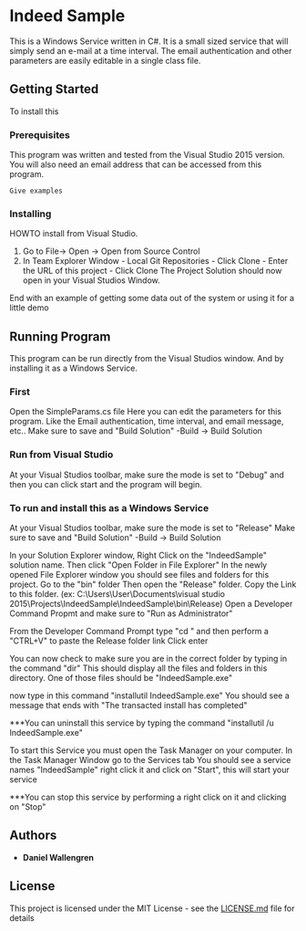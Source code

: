 # Indeed Sample

This is a Windows Service written in C#.
It is a small sized service that will simply send an e-mail at a time interval.
The email authentication and other parameters are easily editable in a single class file.

## Getting Started

To install this

### Prerequisites

This program was written and tested from the Visual Studio 2015 version.
You will also need an email address that can be accessed from this program.

```
Give examples
```

### Installing

HOWTO install from Visual Studio.

  1. Go to File-> Open -> Open from Source Control
  2. In Team Explorer Window
    - Local Git Repositories
    - Click Clone
    - Enter the URL of this project
    - Click Clone
  The Project Solution should now open in your Visual Studios Window.

End with an example of getting some data out of the system or using it for a little demo

## Running Program

This program can be run directly from the Visual Studios window. And by installing it as a Windows Service.

### First

Open the SimpleParams.cs file
Here you can edit the parameters for this program. Like the Email authentication, time interval, and email message, etc..
Make sure to save and "Build Solution"
  -Build -> Build Solution

### Run from Visual Studio

At your Visual Studios toolbar, make sure the mode is set to "Debug" and then you can click start and the program will begin.

### To run and install this as a Windows Service

At your Visual Studios toolbar, make sure the mode is set to "Release"
Make sure to save and "Build Solution"
  -Build -> Build Solution
  
In your Solution Explorer window, Right Click on the "IndeedSample" solution name.
Then click "Open Folder in File Explorer"
In the newly opened File Explorer window you should see files and folders for this project.
Go to the "bin" folder
Then open the "Release" folder.
Copy the Link to this folder. (ex: C:\Users\User\Documents\visual studio 2015\Projects\IndeedSample\IndeedSample\bin\Release)
Open a Developer Command Propmt and make sure to "Run as Administrator"

From the Developer Command Prompt
type "cd " and then perform a "CTRL+V" to paste the Release folder link
Click enter

You can now check to make sure you are in the correct folder by typing in the command "dir"
  This should display all the files and folders in this directory. One of those files should be "IndeedSample.exe"

now type in this command "installutil IndeedSample.exe"
You should see a message that ends with "The transacted install has completed"

***You can uninstall this service by typing the command "installutil /u IndeedSample.exe"

To start this Service you must open the Task Manager on your computer.
In the Task Manager Window go to the Services tab
You should see a service names "IndeedSample" right click it and click on "Start", this will start your service

***You can stop this service by performing a right click on it and clicking on "Stop"


## Authors

* **Daniel Wallengren** 


## License

This project is licensed under the MIT License - see the [LICENSE.md](LICENSE.md) file for details

